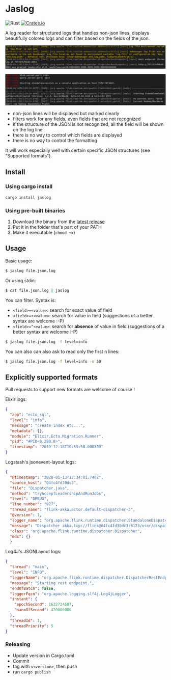 # Jaslog

![Rust](https://github.com/jbruggem/jaslog/workflows/Rust/badge.svg)
[![Crates.io](https://img.shields.io/crates/v/jaslog.svg)](https://crates.io/crates/jaslog)

A log reader for structured logs that handles non-json lines, displays beautifully
colored logs and can filter based on the fields of the json.

![](doc/screenshot1.png)

![](doc/screenshot2.png)

- non-json lines will be displayed but marked clearly
- filters work for any fields, even fields that are not recognized
- if the structure of the JSON is not recognized, all the field will be shown on the log line
- there is no way to control which fields are displayed
- there is no way to control the formatting

It will work especially well with certain specific JSON structures (see "Supported formats").

## Install

### Using cargo install

```bash
cargo install jaslog
```

### Using pre-built binaries

1. Download the binary from the [latest release](https://github.com/jbruggem/jaslog/releases)
2. Put it in the folder that's part of your PATH
3. Make it executable (`chmod +x`)

## Usage

Basic usage:

```sh
$ jaslog file.json.log
```

Or using stdin:

```sh
$ cat file.json.log | jaslog
```

You can filter. Syntax is:

* `<field>=<value>`: search for exact value of field
* `<field>=+<value>`: search for value in field (suggestions of a better syntax are welcome :-P)
* `<field>=^<value>`: search for **absence** of value in field (suggestions of a better syntax are welcome :-P)

```sh
$ jaslog file.json.log -f level=info
```

You can also can also ask to read only the first n lines:


```sh
$ jaslog file.json.log -f level=info -n 50
```

## Explicitly supported formats

Pull requests to support new formats are welcome of course !

Elixir logs:

```json
{
  "app": "ecto_sql",
  "level": "info",
  "message": "create index etc...",
  "metadata": {},
  "module": "Elixir.Ecto.Migration.Runner",
  "pid": "#PID<0.280.0>",
  "timestamp": "2019-12-18T10:55:50.000393"
}
```

Logstash's jsonevent-layout logs:

```json
{
  "@timestamp": "2020-01-13T12:34:01.740Z",
  "source_host": "04fc4fd30dc3",
  "file": "Dispatcher.java",
  "method": "tryAcceptLeadershipAndRunJobs",
  "level": "DEBUG",
  "line_number": "927",
  "thread_name": "flink-akka.actor.default-dispatcher-3",
  "@version": 1,
  "logger_name": "org.apache.flink.runtime.dispatcher.StandaloneDispatcher",
  "message": "Dispatcher akka.tcp://flink@04fc4fd30dc3:6123/user/dispatcher accepted leadership with fencing token 00000000000000000000000000000000. Start recovered jobs.",
  "class": "org.apache.flink.runtime.dispatcher.Dispatcher",
  "mdc": {}
  }
```

Log4J's JSONLayout logs:

```json
{
  "thread": "main",
  "level": "INFO",
  "loggerName": "org.apache.flink.runtime.dispatcher.DispatcherRestEndpoint",
  "message": "Starting rest endpoint.",
  "endOfBatch": false,
  "loggerFqcn": "org.apache.logging.slf4j.Log4jLogger",
  "instant": {
    "epochSecond": 1622724607,
    "nanoOfSecond": 420000000
  },
  "threadId": 1,
  "threadPriority": 5
}
```

### Releasing

* Update version in Cargo.toml
* Commit
* tag with `v<version>`, then push
* run `cargo publish`
